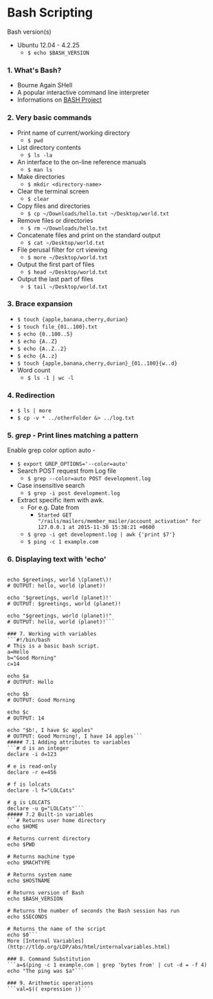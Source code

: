 # Bash Scripting
Bash version(s)
- Ubuntu 12.04 - 4.2.25
  - `$ echo $BASH_VERSION`

### 1. What's Bash?
- Bourne Again SHell
- A popular interactive command line interpreter
- Informations on [BASH Project](http://tiswww.case.edu/php/chet/bash/bashtop.html)

### 2. Very basic commands
- Print name of current/working directory
  - `$ pwd`
- List directory contents
  - `$ ls -la`
- An interface to the on-line reference manuals 
  - `$ man ls`
- Make directories 
  - `$ mkdir <directory-name>`
- Clear the terminal screen 
  - `$ clear`
- Copy files and directories 
  - `$ cp ~/Downloads/hello.txt ~/Desktop/world.txt`
- Remove files or directories 
  - `$ rm ~/Downloads/hello.txt`
- Concatenate files and print on the standard output 
  - `$ cat ~/Desktop/world.txt`
- File perusal filter for crt viewing 
  - `$ more ~/Desktop/world.txt`
- Output the first part of files 
  - `$ head ~/Desktop/world.txt`
- Output the last part of files 
  - `$ tail ~/Desktop/world.txt`

### 3. Brace expansion
- `$ touch {apple,banana,cherry,durian}`
- `$ touch file_{01..100}.txt`
- `$ echo {0..100..5}`
- `$ echo {A..Z}`
- `$ echo {A..Z..2}`
- `$ echo {A..z}`
- `$ touch {apple,banana,cherry,durian}_{01..100}{w..d}`
- Word count
  - `$ ls -1 | wc -l`

### 4. Redirection
- `$ ls | more`
- `$ cp -v * ../otherFolder &> ../log.txt`

### 5. *grep* - Print lines matching a pattern
Enable grep color option auto - 
  - `$ export GREP_OPTIONS='--color=auto'`
- Search POST request from Log file
  - `$ grep --color=auto POST development.log`
- Case insensitive search
  - `$ grep -i post development.log`
- Extract specific item with awk. 
  - For e.g. Date from
    - ```Started GET "/rails/mailers/member_mailer/account_activation" for 127.0.0.1 at 2015-11-30 15:38:21 +0600```
  - `$ grep -i get development.log | awk {'print $7'}`
  - `$ ping -c 1 example.com`

### 6. Displaying text with 'echo'
```greetings="hello"

echo $greetings, world \(planet\)!
# OUTPUT: hello, world (planet)!

echo '$greetings, world (planet)!'
# OUTPUT: $greetings, world (planet)!

echo "$greetings, world (planet)!"
# OUTPUT: hello, world (planet)!```

### 7. Working with variables
```#!/bin/bash
# This is a basic bash script.
a=Hello
b="Good Morning"
c=14

echo $a
# OUTPUT: Hello

echo $b
# OUTPUT: Good Morning

echo $c
# OUTPUT: 14

echo "$b!, I have $c apples"
# OUTPUT: Good Morning!, I have 14 apples```
##### 7.1 Adding attributes to variables
```# d is an integer
declare -i d=123

# e is read-only
declare -r e=456

# f is lolcats
declare -l f="LOLCats"

# g is LOLCATS
declare -u g="LOLCats"```
##### 7.2 Built-in variables
```# Returns user home directory
echo $HOME

# Returns current directory
echo $PWD

# Returns machine type
echo $MACHTYPE

# Returns system name
echo $HOSTNAME

# Returns version of Bash
echo $BASH_VERSION

# Returns the number of seconds the Bash session has run
echo $SECONDS

# Returns the name of the script
echo $0```
More [Internal Variables](http://tldp.org/LDP/abs/html/internalvariables.html)

### 8. Command Substitution
```a=$(ping -c 1 example.com | grep 'bytes from' | cut -d = -f 4)
echo "The ping was $a"```

### 9. Arithmetic operations
```val=$(( expression ))```
